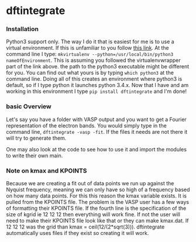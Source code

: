 # dftintegrate

### Installation
Python3 support only. The way I do it that is easiest for me is to use a
virtual environment. If this is unfamiliar to you follow
[this link](http://docs.python-guide.org/en/latest/dev/virtualenvs/).
At the command line I type: 
`mkvirtualenv --python=/usr/local/bin/python3 nameOfEnvironment`.
This is assuming you followed the virtualenvwrapper part of the link above.
the path to the python3 executable might be different for you. You can find out
what yours is by typing `which python3` at the command line. Doing all of this
creates an environment where python3 is default, so if I type python it launches
python 3.4.x. Now that I have and am working in this environment I type
`pip install dftintegrate` and I'm done!

### basic Overview
Let's say you have a folder with VASP output and you want to get a Fourier
representation of the electron bands. You would simply type in the
command line, `dftintegrate -vasp -fit`. If the files it needs are not there
it will try to generate them.

One may also look at the code to see how to use it and import the modules to
write their own main.

### Note on kmax and KPOINTS
Because we are creating a fit out of data points we run up against the
Nyquist frequency, meaning we can only have so high of a frequency based on
how many data points. For this this reason the kmax variable exists. It is
pulled from the KPOINTS file. The problem is the VASP user has a few ways of
formatting their KPOINTS file. If the fourth line is the specification of the
size of kgrid ie 12 12 12 then everything will work fine. If not the user will
need to make their KPOINTS file look like that or they can make kmax.dat. If
12 12 12 was the grid than kmax = ceil(12/(2*sqrt(3))). dftintegrate automatically
uses files if they exist so creating it will work.
